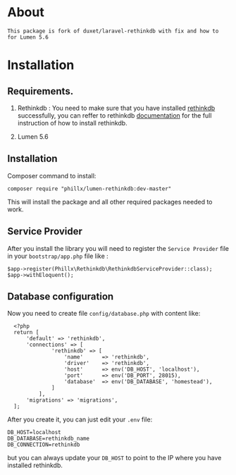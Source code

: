 # About

    This package is fork of duxet/laravel-rethinkdb with fix and how to for Lumen 5.6 

# Installation

## Requirements.

1. Rethinkdb : You need to make sure that you have installed [rethinkdb](http://www.rethinkdb.com) successfully, you can reffer to rethinkdb [documentation](https://rethinkdb.com/docs/) for the full instruction of how to install rethinkdb.

1. Lumen 5.6 

## Installation

Composer command to install:

`composer require "phillx/lumen-rethinkdb:dev-master"`

This will install the package and all other required packages needed to work.

## Service Provider

After you install the library you will need to register the `Service Provider` file in your `bootstrap/app.php` file like :

    $app->register(Phillx\Rethinkdb\RethinkdbServiceProvider::class);
    $app->withEloquent();


## Database configuration

Now you need to create file `config/database.php` with content like:


      <?php
      return [
          'default' => 'rethinkdb',
          'connections' => [
                  'rethinkdb' => [
                      'name'      => 'rethinkdb',
                      'driver'    => 'rethinkdb',
                      'host'      => env('DB_HOST', 'localhost'),
                      'port'      => env('DB_PORT', 28015),
                      'database'  => env('DB_DATABASE', 'homestead'),
                  ]
              ],
          'migrations' => 'migrations',
      ];

After you create it, you can just edit your `.env` file:

	DB_HOST=localhost
	DB_DATABASE=rethinkdb_name
	DB_CONNECTION=rethinkdb

but you can always update your `DB_HOST` to point to the IP where you have installed rethinkdb.
